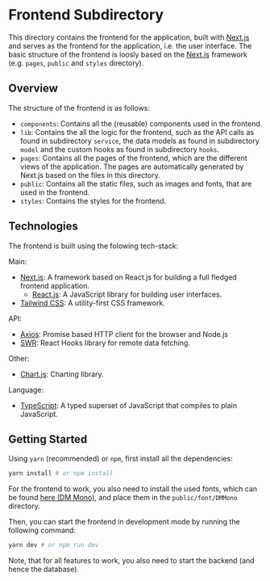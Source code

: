 # Frontend Subdirectory

This directory contains the frontend for the application, built with [Next.js](https://nextjs.org/) and serves as the frontend for the application, i.e. the user interface.
The basic structure of the frontend is loosly based on the [Next.js](https://nextjs.org/) framework (e.g. `pages`, `public` and `styles` directory).

## Overview

The structure of the frontend is as follows:

- `components`: Contains all the (reusable) components used in the frontend.
- `lib`: Contains the all the logic for the frontend, such as the API calls as found in subdirectory `service`, the data models as found in subdirectory `model` and the custom hooks as found in subdirectory `hooks`.
- `pages`: Contains all the pages of the frontend, which are the different views of the application. The pages are automatically generated by Next.js based on the files in this directory.
- `public`: Contains all the static files, such as images and fonts, that are used in the frontend.
- `styles`: Contains the styles for the frontend.

## Technologies

The frontend is built using the folowing tech-stack:

Main:
- [Next.js](https://nextjs.org/): A framework based on React.js for building a full fledged frontend application.
    - [React.js](https://reactjs.org/): A JavaScript library for building user interfaces.
- [Tailwind CSS](https://tailwindcss.com/): A utility-first CSS framework.

API:
- [Axios](https://axios-http.com/): Promise based HTTP client for the browser and Node.js
- [SWR](https://swr.vercel.app/): React Hooks library for remote data fetching.

Other:
- [Chart.js](https://www.chartjs.org/): Charting library.

Language:
- [TypeScript](https://www.typescriptlang.org/): A typed superset of JavaScript that compiles to plain JavaScript.

## Getting Started

Using `yarn` (recommended) or `npm`, first install all the dependencies:

```bash
yarn install # or npm install
```

For the frontend to work, you also need to install the used fonts, which can be found [here (DM Mono)](https://fonts.google.com/specimen/DM+Mono), and place them in the `public/font/DMMono` directory.

Then, you can start the frontend in development mode by running the following command:

```bash
yarn dev # or npm run dev
```

Note, that for all features to work, you also need to start the backend (and hence the database).